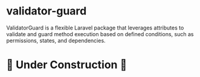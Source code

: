 # validator-guard
ValidatorGuard is a flexible Laravel package that leverages attributes to validate and guard method execution based on defined conditions, such as permissions, states, and dependencies.

# 🚧 Under Construction 🚧
